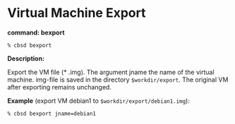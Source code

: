 # Virtual Machine Export

**command: bexport**

```
% cbsd bexport
```

**Description:**

Export the VM file (* .img). The argument jname the name of the virtual machine. img-file is saved in the directory `$workdir/export`. The original VM after exporting remains unchanged.

**Example** (export VM debian1 to `$workdir/export/debian1.img`):

```
% cbsd bexport jname=debian1
```
